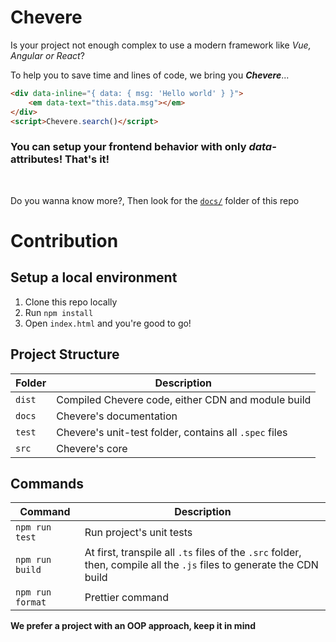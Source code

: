Chevere
=======
Is your project not enough complex to use a modern framework like *Vue, Angular or React*?

To help you to save time and lines of code, we bring you ***Chevere***...

```html
<div data-inline="{ data: { msg: 'Hello world' } }">
    <em data-text="this.data.msg"></em>
</div>
<script>Chevere.search()</script>
```

### You can setup your frontend behavior with only *data-* attributes! That's it!

<br>

Do you wanna know more?, Then look for the [``docs/``](./docs/INDEX.md) folder of this repo

Contribution
===========

## Setup a local environment
1. Clone this repo locally
2. Run ``npm install``
3. Open `index.html` and you're good to go!

## Project Structure

| Folder        | Description |
| ------------- | ----------- |
| ``dist``      | Compiled Chevere code, either CDN and module build    |  
| `docs`        | Chevere's documentation   |
| ``test``      | Chevere's unit-test folder, contains all ``.spec`` files    |
| ``src``       | Chevere's core    |

## Commands
| Command | Description |
| ------- | ----------- |
| ``npm run test`` | Run project's unit tests |
| ``npm run build``| At first, transpile all ``.ts`` files of the ``.src`` folder, then, compile all the ``.js`` files to generate the CDN build|
|``npm run format``| Prettier command |

**We prefer a project with an OOP approach, keep it in mind**